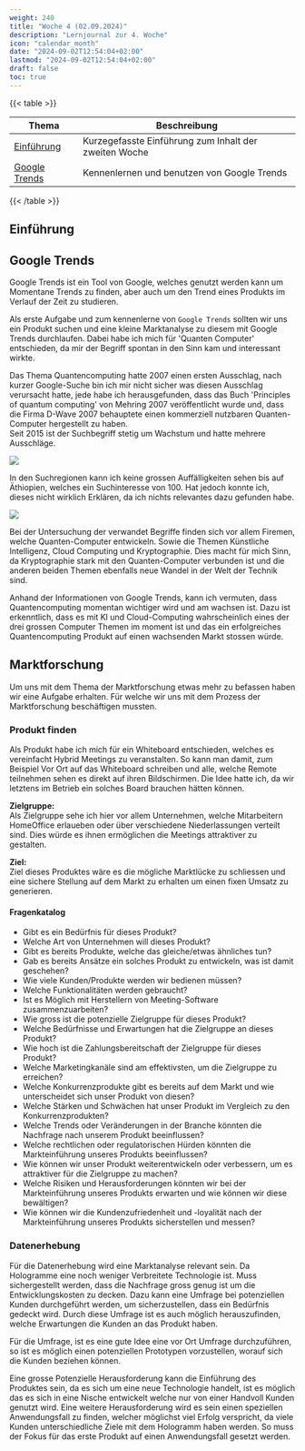 ```yaml
---
weight: 240
title: "Woche 4 (02.09.2024)"
description: "Lernjournal zur 4. Woche"
icon: "calendar_month"
date: "2024-09-02T12:54:04+02:00"
lastmod: "2024-09-02T12:54:04+02:00"
draft: false
toc: true
---
```


{{< table >}}

| Thema                           | Beschreibung                                          |
| ------------------------------- | ----------------------------------------------------- |
| [Einführung](#einführung)       | Kurzegefasste Einführung zum Inhalt der zweiten Woche |
| [Google Trends](#google-trends) | Kennenlernen und benutzen von Google Trends           |

{{< /table  >}}

## Einführung

## Google Trends

Google Trends ist ein Tool von Google, welches genutzt werden kann um Momentane Trends zu finden, aber auch um
den Trend eines Produkts im Verlauf der Zeit zu studieren.

Als erste Aufgabe und zum kennenlerne von `Google Trends` sollten wir uns ein Produkt suchen und eine
kleine Marktanalyse zu diesem mit Google Trends durchlaufen. Dabei habe ich mich für 'Quanten Computer'
entschieden, da mir der Begriff spontan in den Sinn kam und interessant wirkte.

Das Thema Quantencomputing hatte 2007 einen ersten Ausschlag, nach kurzer Google-Suche bin ich mir nicht
sicher was diesen Ausschlag verursacht hatte, jede habe ich herausgefunden, dass das Buch 'Principles of quantum computing'
von Mehring 2007 veröffentlicht wurde und, dass die Firma D-Wave 2007 behauptete einen kommerziell nutzbaren Quanten-Computer
hergestellt zu haben.  
Seit 2015 ist der Suchbegriff stetig um Wachstum und hatte mehrere Ausschläge.

<img src="/journal/week-4/trend.png"/>

In den Suchregionen kann ich keine grossen Auffälligkeiten sehen bis auf Äthiopien, welches ein Suchinteresse von 100.
Hat jedoch konnte ich, dieses nicht wirklich Erklären, da ich nichts relevantes dazu gefunden habe.

<img src="/journal/week-4/regions.png"/>

Bei der Untersuchung der verwandet Begriffe finden sich vor allem Firemen, welche Quanten-Computer entwickeln.
Sowie die Themen Künstliche Intelligenz, Cloud Computing und Kryptographie. Dies macht für mich Sinn, da
Kryptographie stark mit den Quanten-Computer verbunden ist und die anderen beiden Themen ebenfalls neue
Wandel in der Welt der Technik sind.

Anhand der Informationen von Google Trends, kann ich vermuten, dass Quantencomputing momentan wichtiger wird und am wachsen ist.
Dazu ist erkenntlich, dass es mit KI und Cloud-Computing wahrscheinlich eines der drei grossen Computer Themen im moment ist
und das ein erfolgreiches Quantencomputing Produkt auf einen wachsenden Markt stossen würde.

## Marktforschung

Um uns mit dem Thema der Marktforschung etwas mehr zu befassen haben wir eine Aufgabe erhalten.
Für welche wir uns mit dem Prozess der Marktforschung beschäftigen mussten.

### Produkt finden

Als Produkt habe ich mich für ein Whiteboard entschieden, welches es vereinfacht Hybrid Meetings
zu veranstalten. So kann man damit, zum Beispiel Vor Ort auf das Whiteboard schreiben und alle,
welche Remote teilnehmen sehen es direkt auf ihren Bildschirmen. Die Idee hatte ich,
da wir letztens im Betrieb ein solches Board brauchen hätten können.

**Zielgruppe:**  
Als Zielgruppe sehe ich hier vor allem Unternehmen, welche Mitarbeitern HomeOffice erlaueben
oder über verschiedene Niederlassungen verteilt sind. Dies würde es ihnen ermöglichen
die Meetings attraktiver zu gestalten.

**Ziel:**  
Ziel dieses Produktes wäre es die mögliche Marktlücke zu schliessen und eine sichere Stellung
auf dem Markt zu erhalten um einen fixen Umsatz zu generieren.

#### Fragenkatalog

- Gibt es ein Bedürfnis für dieses Produkt?
- Welche Art von Unternehmen will dieses Produkt?
- Gibt es bereits Produkte, welche das gleiche/etwas ähnliches tun?
- Gab es bereits Ansätze ein solches Produkt zu entwickeln, was ist damit geschehen?
- Wie viele Kunden/Produkte werden wir bedienen müssen?
- Welche Funktionalitäten werden gebraucht?
- Ist es Möglich mit Herstellern von Meeting-Software zusammenzuarbeiten?
- Wie gross ist die potenzielle Zielgruppe für dieses Produkt?
- Welche Bedürfnisse und Erwartungen hat die Zielgruppe an dieses Produkt?
- Wie hoch ist die Zahlungsbereitschaft der Zielgruppe für dieses Produkt?
- Welche Marketingkanäle sind am effektivsten, um die Zielgruppe zu erreichen?
- Welche Konkurrenzprodukte gibt es bereits auf dem Markt und wie unterscheidet sich unser Produkt von diesen?
- Welche Stärken und Schwächen hat unser Produkt im Vergleich zu den Konkurrenzprodukten?
- Welche Trends oder Veränderungen in der Branche könnten die Nachfrage nach unserem Produkt beeinflussen?
- Welche rechtlichen oder regulatorischen Hürden könnten die Markteinführung unseres Produkts beeinflussen?
- Wie können wir unser Produkt weiterentwickeln oder verbessern, um es attraktiver für die Zielgruppe zu machen?
- Welche Risiken und Herausforderungen könnten wir bei der Markteinführung unseres Produkts erwarten und wie können wir diese bewältigen?
- Wie können wir die Kundenzufriedenheit und -loyalität nach der Markteinführung unseres Produkts sicherstellen und messen?

### Datenerhebung

Für die Datenerhebung wird eine Marktanalyse relevant sein. Da Hologramme eine noch weniger Verbreitete Technologie ist.
Muss sichergestellt werden, dass die Nachfrage gross genug ist um die Entwicklungskosten zu decken.
Dazu kann eine Umfrage bei potenziellen Kunden durchgeführt werden, um sicherzustellen, dass ein Bedürfnis gedeckt wird.
Durch diese Umfrage ist es auch möglich herauszufinden, welche Erwartungen die Kunden an das Produkt haben.

Für die Umfrage, ist es eine gute Idee eine vor Ort Umfrage durchzuführen, so ist es möglich einen potenziellen Prototypen
vorzustellen, worauf sich die Kunden beziehen können.

Eine grosse Potenzielle Herausforderung kann die Einführung des Produktes sein, da es sich um eine neue Technologie handelt, ist
es möglich das es sich in eine Nische entwickelt welche nur von einer Handvoll Kunden genutzt wird.
Eine weitere Herausforderung wird es sein einen speziellen Anwendungsfall zu finden, welcher möglichst viel Erfolg verspricht,
da viele Kunden unterschiedliche Ziele mit dem Hologramm haben werden. So muss der Fokus für das erste Produkt auf einen Anwendungsfall gesetzt werden.
